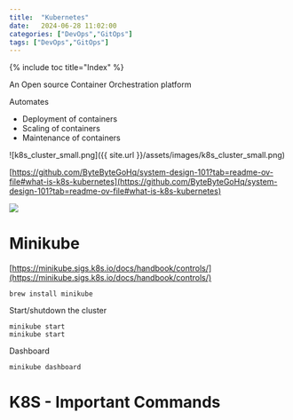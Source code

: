 ```yaml
---
title:  "Kubernetes"
date:   2024-06-28 11:02:00
categories: ["DevOps","GitOps"]
tags: ["DevOps","GitOps"]
---
```

{% include toc title="Index" %}

An Open source Container Orchestration platform

Automates 
- Deployment of containers
- Scaling of containers
- Maintenance of containers

![k8s_cluster_small.png]({{ site.url }}/assets/images/k8s_cluster_small.png)

[https://github.com/ByteByteGoHq/system-design-101?tab=readme-ov-file#what-is-k8s-kubernetes](https://github.com/ByteByteGoHq/system-design-101?tab=readme-ov-file#what-is-k8s-kubernetes)

![](https://www.youtube.com/watch?v=TlHvYWVUZyc)

# Minikube
[https://minikube.sigs.k8s.io/docs/handbook/controls/](https://minikube.sigs.k8s.io/docs/handbook/controls/)
```shell
brew install minikube
```

Start/shutdown the cluster
```shell
minikube start
minikube start
```

Dashboard
```shell
minikube dashboard
```

# K8S - Important Commands